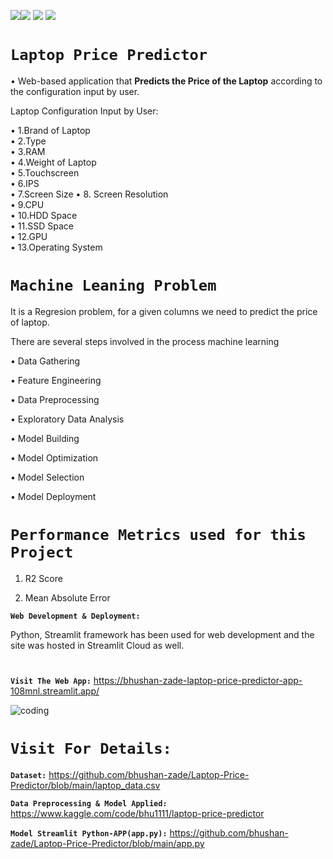 <img src=https://img.shields.io/badge/build%20with-python-yellow><img src="https://img.shields.io/badge/-streamlit-orange"> <img src="https://img.shields.io/badge/deployed%20in-Streamlit Cloudu-blue"> <img src="https://img.shields.io/badge/domain-Machine%20Learning-orange%20.svg" >
# **`Laptop Price Predictor`**

• Web-based application that **Predicts the Price of the Laptop** according to the configuration input by user.

Laptop Configuration Input by User: 

• 1.Brand of Laptop   
• 2.Type  
• 3.RAM   
• 4.Weight of Laptop   
• 5.Touchscreen   
• 6.IPS   
• 7.Screen Size 
• 8. Screen Resolution   
• 9.CPU   
• 10.HDD Space   
• 11.SSD Space   
• 12.GPU   
• 13.Operating System


# **`Machine Leaning Problem`**

It is a Regresion problem, for a given columns we need to predict the price of laptop.

There are several steps involved in the process machine learning

• Data Gathering

• Feature Engineering

• Data Preprocessing

• Exploratory Data Analysis

• Model Building

• Model Optimization

• Model Selection

• Model Deployment

# **`Performance Metrics used for this Project`**

1. R2 Score

2. Mean Absolute Error

**`Web Development & Deployment:`** 

Python, Streamlit framework has been used for web development and the site was hosted in Streamlit Cloud as well.

#

**`Visit The Web App:`** https://bhushan-zade-laptop-price-predictor-app-108mnl.streamlit.app/

<img align="" alt="coding"  src= "https://user-images.githubusercontent.com/118050962/218831653-72dd7363-b236-42f5-b685-e8f1d96b83bd.PNG">

# **`Visit For Details:`**

**`Dataset:`** https://github.com/bhushan-zade/Laptop-Price-Predictor/blob/main/laptop_data.csv

**`Data Preprocessing & Model Applied:`** https://www.kaggle.com/code/bhu1111/laptop-price-predictor

**`Model Streamlit Python-APP(app.py):`** https://github.com/bhushan-zade/Laptop-Price-Predictor/blob/main/app.py
